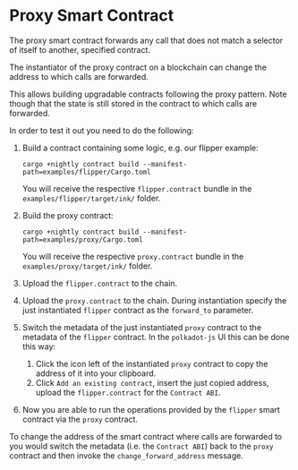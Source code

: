 # Proxy Smart Contract

The proxy smart contract forwards any call that does not match a
selector of itself to another, specified contract.

The instantiator of the proxy contract on a blockchain can change
the address to which calls are forwarded.

This allows building upgradable contracts following the proxy pattern.
Note though that the state is still stored in the contract to which
calls are forwarded.

In order to test it out you need to do the following:

1. Build a contract containing some logic, e.g. our flipper example:
   ```
   cargo +nightly contract build --manifest-path=examples/flipper/Cargo.toml
   ```

   You will receive the respective `flipper.contract` bundle in the `examples/flipper/target/ink/` folder.
2. Build the proxy contract:
   ```
   cargo +nightly contract build --manifest-path=examples/proxy/Cargo.toml
   ```

   You will receive the respective `proxy.contract` bundle in the `examples/proxy/target/ink/` folder.
3. Upload the `flipper.contract` to the chain.
4. Upload the `proxy.contract` to the chain. During instantiation specify the just instantiated
   `flipper` contract as the `forward_to` parameter.
5. Switch the metadata of the just instantiated `proxy` contract to the metadata of the `flipper`
   contract. In the `polkadot-js` UI this can be done this way:
   1. Click the icon left of the instantiated `proxy` contract to copy the address
      of it into your clipboard.
   2. Click `Add an existing contract`, insert the just copied address, upload the `flipper.contract`
      for the `Contract ABI`.
6. Now you are able to run the operations provided by the `flipper` smart contract via
   the `proxy` contract.

To change the address of the smart contract where calls are forwarded to you would
switch the metadata (i.e. the `Contract ABI`) back to the `proxy` contract
and then invoke the `change_forward_address` message.
